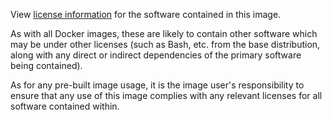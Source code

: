 View [license information](https://github.com/wso2/analytics-apim/blob/master/LICENSE.txt) for the software contained in this image.

As with all Docker images, these are likely to contain other software which may be under other licenses (such as Bash, etc. from the base distribution, along with any direct or indirect dependencies of the primary software being contained).

As for any pre-built image usage, it is the image user's responsibility to ensure that any use of this image complies with any relevant licenses for all software contained within.
